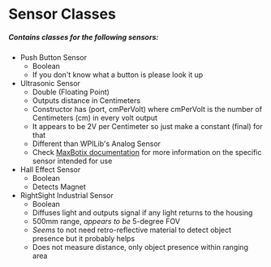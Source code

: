 # Sensor Classes
##### Contains classes for the following sensors:
- Push Button Sensor
     - Boolean
     - If you don't know what a button is please look it up
- Ultrasonic Sensor
    - Double (Floating Point)
    - Outputs distance in Centimeters
    - Constructor has (port, cmPerVolt) where cmPerVolt is the number of Centimeters (cm) in every volt output
    - It appears to be 2V per Centimeter so just make a constant (final) for that
    - Different than WPILib's Analog Sensor
    - Check [MaxBotix documentation](https://www.maxbotix.com/Ultrasonic_Sensors/MB1013.htm "Model 1013 Ultrasonic Sensor Store Page (and documentation)") for more information on the specific sensor intended for use
- Hall Effect Sensor
    - Boolean
    - Detects Magnet
- RightSight Industrial Sensor
    - Boolean
    - Diffuses light and outputs signal if any light returns to the housing
    - 500mm range, *appears to be* 5-degree FOV
    - *Seems* to not need retro-reflective material to detect object presence but it probably helps
    - Does not measure distance, only object presence within ranging area